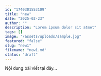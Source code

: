 ```yaml
---
id: "1740301553109"
title: "new"
date: "2025-02-23"
author: ""
description: "Lorem ipsum dolor sit atmet"
tags: []
image: "/assets/uploads/sample.jpg"
featured: "false"
slug: "new1"
filename: "new1.md"
status: "draft"
---
```

Nội dung bài viết tại đây...
